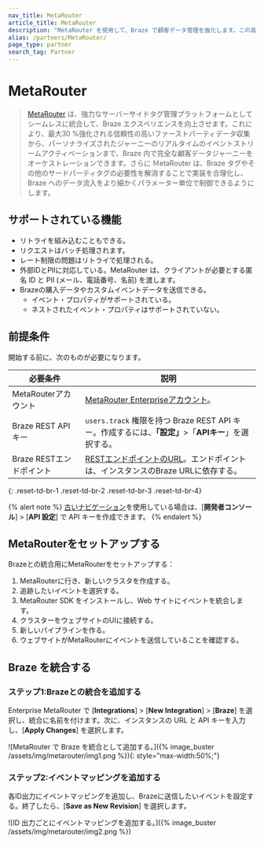 ```yaml
---
nav_title: MetaRouter
article_title: MetaRouter
description: "MetaRouter を使用して、Braze で顧客データ管理を強化します。この高性能なサーバーサイドタグ管理ソリューションは、MetaRouter がホストするプライベートクラウドでもお客様のインフラストラクチャでも、シームレスな導入オプションによって最大限のコンプライアンスと制御を提供します。"
alias: /partners/MetaRouter/
page_type: partner
search_tag: Partner
---
```


# MetaRouter

> [MetaRouter](https://www.metarouter.io/) は、強力なサーバーサイドタグ管理プラットフォームとしてシームレスに統合して、Braze エクスペリエンスを向上させます。これにより、最大30 %強化される信頼性の高いファーストパーティデータ収集から、パーソナライズされたジャーニーのリアルタイムのイベントストリームアクティベーションまで、Braze 内で完全な顧客データジャーニーをオーケストレーションできます。さらに ＭetaRouter は、Braze タグやその他のサードパーティタグの必要性を解消することで実装を合理化し、Braze へのデータ流入をより細かくパラメーター単位で制御できるようにします。

## サポートされている機能

- リトライを組み込むこともできる。
- リクエストはバッチ処理されます。
- レート制限の問題はリトライで処理される。
- 外部IDとPIIに対応している。MetaRouter は、クライアントが必要とする匿名 ID と PII (メール、電話番号、名前) を渡します。
- Brazeの購入データやカスタムイベントデータを送信できる。
  - イベント・プロパティがサポートされている。
  - ネストされたイベント・プロパティはサポートされていない。

## 前提条件

開始する前に、次のものが必要になります。

| 必要条件           | 説明                                                                                                                                          |
|-----------------------|------------------------------------------------------------------------------------------------------------------------------------------------------|
| MetaRouterアカウント  | [MetaRouter Enterpriseアカウント](https://enterprise.metarouter.io/)。                                                                                |
| Braze REST API キー    | `users.track` 権限を持つ Braze REST API キー。作成するには、**「設定」**>「**APIキー**」を選択する。                                                |
| Braze RESTエンドポイント | [RESTエンドポイントのURL]({{site.baseurl}}/developer_guide/rest_api/basics/#endpoints)。エンドポイントは、インスタンスのBraze URLに依存する。 |
{: .reset-td-br-1 .reset-td-br-2 .reset-td-br-3  .reset-td-br-4}

{% alert note %}
[古いナビゲーション]({{site.baseurl}}/navigation)を使用している場合は、\[**開発者コンソール**] > \[**API 設定**] で API キーを作成できます。
{% endalert %}

## MetaRouterをセットアップする

Brazeとの統合用にMetaRouterをセットアップする：

1. MetaRouterに行き、新しいクラスタを作成する。
2. 追跡したいイベントを選択する。
3. MetaRouter SDK をインストールし、Web サイトにイベントを統合します。
4. クラスターをウェブサイトのUIに接続する。
5. 新しいパイプラインを作る。
6. ウェブサイトがMetaRouterにイベントを送信していることを確認する。

## Braze を統合する

### ステップ1:Brazeとの統合を追加する

Enterprise MetaRouter で \[**Integrations**] > \[**New Integration**] > \[**Braze**] を選択し、統合に名前を付けます。次に、インスタンスの URL と API キーを入力し、\[**Apply Changes**] を選択します。

![MetaRouter で Braze を統合として追加する。]({% image_buster /assets/img/metarouter/img1.png %}){: style="max-width:50%;"}

### ステップ2:イベントマッピングを追加する

各ID出力にイベントマッピングを追加し、Brazeに送信したいイベントを設定する。終了したら、\[**Save as New Revision**] を選択します。

![ID 出力ごとにイベントマッピングを追加する。]({% image_buster /assets/img/metarouter/img2.png %})
